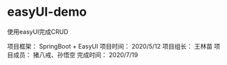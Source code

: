 # easyUI-demo
使用easyUI完成CRUD

项目框架： SpringBoot + EasyUI
项目时间： 2020/5/12
项目组长： 王林苗
项目成员： 猪八戒、孙悟空
完成时间： 2020/7/19